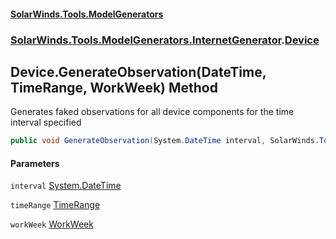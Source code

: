 #### [SolarWinds.Tools.ModelGenerators](index.md 'index')
### [SolarWinds.Tools.ModelGenerators.InternetGenerator](index.md#SolarWinds.Tools.ModelGenerators.InternetGenerator 'SolarWinds.Tools.ModelGenerators.InternetGenerator').[Device](Device.md 'SolarWinds.Tools.ModelGenerators.InternetGenerator.Device')

## Device.GenerateObservation(DateTime, TimeRange, WorkWeek) Method

Generates faked observations for all device components for the time interval specified

```csharp
public void GenerateObservation(System.DateTime interval, SolarWinds.Tools.ModelGenerators.Metrics.TimeRange timeRange, SolarWinds.Tools.ModelGenerators.InternetGenerator.DeviceWorkloads.WorkWeek workWeek);
```
#### Parameters

<a name='SolarWinds.Tools.ModelGenerators.InternetGenerator.Device.GenerateObservation(System.DateTime,SolarWinds.Tools.ModelGenerators.Metrics.TimeRange,SolarWinds.Tools.ModelGenerators.InternetGenerator.DeviceWorkloads.WorkWeek).interval'></a>

`interval` [System.DateTime](https://docs.microsoft.com/en-us/dotnet/api/System.DateTime 'System.DateTime')

<a name='SolarWinds.Tools.ModelGenerators.InternetGenerator.Device.GenerateObservation(System.DateTime,SolarWinds.Tools.ModelGenerators.Metrics.TimeRange,SolarWinds.Tools.ModelGenerators.InternetGenerator.DeviceWorkloads.WorkWeek).timeRange'></a>

`timeRange` [TimeRange](TimeRange.md 'SolarWinds.Tools.ModelGenerators.Metrics.TimeRange')

<a name='SolarWinds.Tools.ModelGenerators.InternetGenerator.Device.GenerateObservation(System.DateTime,SolarWinds.Tools.ModelGenerators.Metrics.TimeRange,SolarWinds.Tools.ModelGenerators.InternetGenerator.DeviceWorkloads.WorkWeek).workWeek'></a>

`workWeek` [WorkWeek](WorkWeek.md 'SolarWinds.Tools.ModelGenerators.InternetGenerator.DeviceWorkloads.WorkWeek')